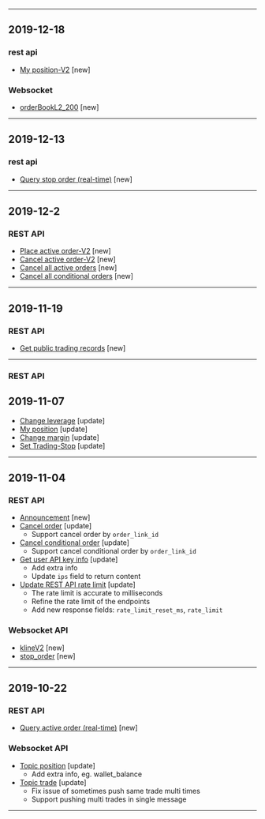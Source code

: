 <hr>

## 2019-12-18

### rest api
- [My position-V2](./rest_api.md#positionlistv2get) [new]
### Websocket
- [orderBookL2_200](./websocket.md#orderBook200_v2) [new]

<hr>

## 2019-12-13

### rest api
- [Query stop order (real-time)](./rest_api.md#v2-private-stop-order) [new]

<hr>

## 2019-12-2

### REST API

- [Place active order-V2](./rest_api.md#open-apiordercreatev2post) [new]
- [Cancel active order-V2](./rest_api.md#open-apiordercancelv2post) [new]
- [Cancel all active orders](./rest_api.md#open-apiordercancelallpost) [new]
- [Cancel all conditional orders](./rest_api.md#open-apistop-ordercancelallpost) [new]

<hr>

## 2019-11-19

### REST API

- [Get public trading records](./rest_api.md#trading-records) [new]

<hr>

### REST API

## 2019-11-07
- [Change leverage](./rest_api.md#userleveragesavepost) [update]
- [My position](./rest_api.md#positionlistget) [update]
- [Change margin](./rest_api.md#positionchange-position-marginpost) [update]
- [Set Trading-Stop](./rest_api.md#position-settradingstoppost) [update]

<hr>

## 2019-11-04

### REST API
- [Announcement](./rest_api.md#open-apiannouncement) [new]
- [Cancel order](./rest_api.md#open-apiordercancelpost) [update]
    - Support cancel order by `order_link_id`
- [Cancel conditional order](./rest_api.md#open-apistop-ordercancelpost) [update]
    - Support cancel conditional order by `order_link_id`
- [Get user API key info](./rest_api.md#open-apikeyget) [update]
    - Add extra info
    - Update `ips` field to return content
- [Update REST API rate limit](./rest_api_sign.md#api-request-rate-limits) [update]
	- The rate limit is accurate to milliseconds
	- Refine the rate limit of the endpoints
	- Add new response fields: `rate_limit_reset_ms`, `rate_limit`
### Websocket API
- [klineV2](websocket.md#kline_v2) [new]
- [stop_order](websocket.md#stop-order) [new]
<hr>


## 2019-10-22

### REST API
- [Query active order (real-time)](./rest_api.md#v2-private-order) [new]

### Websocket API
- [Topic position](./websocket.md#position) [update]
    - Add extra info, eg. wallet_balance
- [Topic trade](./websocket.md#trade) [update]
    - Fix issue of sometimes push same trade multi times
    - Support pushing multi trades in single message
<hr>
